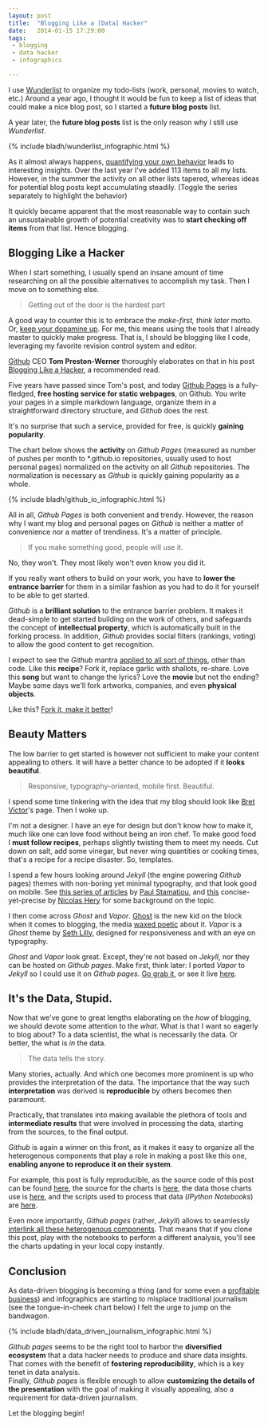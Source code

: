 ```yaml
---
layout: post
title:  "Blogging Like a [Data] Hacker"
date:   2014-01-15 17:29:00
tags:   
 - blogging
 - data hacker
 - infographics

---
```


I use [Wunderlist](http://www.wunderlist.com) to organize my
todo-lists (work, personal, movies to watch, etc.) 
Around a year ago, I thought it would be fun to keep a list of ideas
that could make a nice blog post, so I started a **future blog posts**
list. 

A year later, the **future blog posts** list is the only reason why I
still use *Wunderlist*.

{% include bladh/wunderlist_infographic.html %}

As it almost always happens, [quantifying your own
behavior](http://quantifiedself.com) leads to interesting insights. 
Over the last year I've added 113 items to all my lists. However, in the
summer the activity on all other lists tapered, whereas ideas for
potential blog posts kept accumulating steadily. (Toggle the series
separately to highlight the behavior) 

It quickly became apparent that the most reasonable way to contain such
an unsustainable growth of potential creativity was to **start checking off
items** from that list. Hence blogging.

## Blogging Like a Hacker

When I start something, I usually spend an insane amount of time
researching on all the possible alternatives to accomplish my task. 
Then I move on to something else. 

> Getting out of the door is the hardest part

A good way to counter this is to embrace the *make-first, think
later* motto. Or, [keep your dopamine up](http://blog.idonethis.com/post/70179626669/the-science-of-motivation-your-brain-on-dopamine).
For me, this means using the tools that I already master to quickly
make progress. That is, I should be blogging like I code, leveraging
my favorite revision control system and editor.

[Github](http://github.com) CEO **Tom Preston-Werner** thoroughly elaborates
on that in his post [Blogging Like a
Hacker](http://tom.preston-werner.com/2008/11/17/blogging-like-a-hacker.html),
a recommended read.

Five years have passed since Tom's post, and today [Github
Pages](http://pages.github.com) is a fully-fledged, **free hosting
service for static webpages**, on Github. You write your pages in a
simple markdown language, organize them in a straightforward
directory structure, and *Github* does the rest.

It's no surprise that such a service, provided for free, is quickly
**gaining popularity**.

The chart below shows the **activity** on *Github Pages* (measured as
number of pushes per month to \*.github.io repositories, usually
used to host personal pages) normalized on the activity on all
*Github* repositories. The normalization is necessary as *Github* is
quickly gaining popularity as a whole. 

{% include bladh/github_io_infographic.html %}

All in all, *Github Pages* is both convenient and trendy.
However, the reason why I want my blog and personal pages on *Github*
is neither a matter of convenience nor a matter of trendiness. It's a matter of principle. 

> If you make something good, people will use it.

No, they won't. They most likely won't even know you did it. 

If you really want others to build on your work, you have to **lower the
entrance barrier** for them in a similar fashion as you had to do it for
yourself to be able to get started. 

*Github* is a **brilliant solution** to the entrance barrier problem. It
 makes it dead-simple to get started building on the work of others, and
 safeguards the concept of **intellectual property**, which is
 automatically built in the forking process. 
In addition, *Github* provides social filters (rankings, voting) to
 allow the good content to get recognition. 

I expect to see the *Github* mantra [applied to all sort of things](http://www.wired.com/wiredenterprise/2013/09/github-for-anything/), other than
code. Like this **recipe**? Fork it, replace garlic with shallots, re-share. Love
this **song** but want to change the lyrics? Love the **movie** but not the
ending? Maybe some days we'll fork artworks, companies, and even
**physical objects**.

Like this? [Fork it, make it better](https://github.com/LucaFoschini/lucafoschini.github.io)!

## Beauty Matters

The low barrier to get started is however not sufficient to make your
content appealing to others. It will have a better chance to be
adopted if it **looks beautiful**.

> Responsive, typography-oriented, mobile first. Beautiful. 

I spend some time tinkering with the idea that my blog should look
like [Bret Victor](http://worrydream.com/)'s page. Then I woke up. 

I'm not a designer. I have an eye for design but don't know how to
make it, much like one can love food without being an iron chef. 
To make good food I **must follow recipes**, perhaps slightly
twisting them to meet my needs. Cut down on salt, add some vinegar,
but never wing quantities or cooking times, that's a recipe for
a recipe disaster. So, templates.

I spend a few hours looking around *Jekyll* (the engine powering
*Github* pages) themes with non-boring yet minimal typography, and
that look good on mobile.  See [this series of
articles](http://paulstamatiou.com/responsive-retina-blog-development-part-1)
by [Paul Stamatiou](http://paulstamatiou.com/about), and [this](http://nicolashery.com/fast-mobile-friendly-website-with-jekyll/)
concise-yet-precise by [Nicolas Hery](http://nicolashery.com/) for
some background on the topic.

I then come across *Ghost* and *Vapor*. [Ghost](https://ghost.org/) is the
new kid on the block when it comes to blogging, the media [waxed
poetic](http://techcrunch.com/2013/05/07/ghost-will-take-your-boring-blog-to-the-next-astral-plane/)
about it. *Vapor* is a *Ghost* theme by [Seth
Lilly](http://sethlilly.com/), designed for responsiveness and with an
eye on typography. 

*Ghost* and *Vapor* look great. Except, they're not based on *Jekyll*,
 nor they can be hosted on *Github pages*. Make first, think later: I
 ported *Vapor* to *Jekyll* so I could use it on *Github pages*.
[Go grab it](https://github.com/LucaFoschini/jekyll-vapor), or see it live [here](http://lucafoschini.github.io/jekyll-vapor/).

## It's the Data, Stupid.

Now that we've gone to great lengths elaborating on the *how* of
blogging, we should devote some attention to the *what*. What is that
I want so eagerly to blog about? To a data scientist, the what is
necessarily the data. Or better, the what is *in* the data.

> The data tells the story.

Many stories, actually. And which one becomes more prominent is up who
provides the interpretation of the data. The importance that the way
such **interpretation** was derived is **reproducible** by others
becomes then paramount.

Practically, that translates into making available the plethora of
tools and **intermediate results** that were involved in processing the
data, starting from the sources, to the final output.

*Github* is again a winner on this front, as it makes it easy to
 organize all the heterogenous components that play a role in making a
 post like this one, **enabling anyone to reproduce it on their system**.

For example, this post is fully reproducible, as the source
code of this post can be found [here](https://github.com/LucaFoschini/lucafoschini.github.io/tree/master/_posts), the source for the charts is
[here](https://github.com/LucaFoschini/lucafoschini.github.io/tree/master/_includes/bladh), the data those charts use is [here](https://github.com/LucaFoschini/lucafoschini.github.io/tree/master/data), and the scripts used to
process that data (*IPython Notebooks*) are [here](https://github.com/LucaFoschini/lucafoschini.github.io/tree/master/notebooks). 

Even more importantly, *Github pages* (rather, *Jekyll*) allows to
seamlessly [interlink all these heterogenous
components](http://jekyllrb.com/docs/templates/). That means that if
you clone this post, play with the notebooks to perform a different
analysis, you'll see the charts updating in your local copy instantly.
   
## Conclusion

As data-driven blogging is becoming a thing
(and for some even a [profitable business](http://techcrunch.com/2013/11/26/priceonomics-data-services/)) and infographics are
starting to misplace traditional journalism (see the tongue-in-cheek
chart below) I felt the urge to jump on the bandwagon.


{% include bladh/data_driven_journalism_infographic.html %}

*Github pages* seems to be the right tool to harbor the **diversified
 ecosystem** that a data hacker needs to produce and share data
 insights. That comes with the benefit of **fostering reproducibility**, which is a key tenet in data
 analysis.  
 Finally, *Github pages* is flexible enough to allow **customizing the
 details of the presentation** with the goal of making it visually appealing, also a
 requirement for data-driven journalism.

Let the blogging begin!

